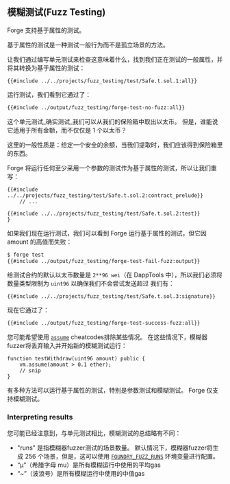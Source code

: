 ## 模糊测试(Fuzz Testing)

Forge 支持基于属性的测试。

基于属性的测试是一种测试一般行为而不是孤立场景的方法。

让我们通过编写单元测试来检查这意味着什么，找到我们正在测试的一般属性，并将其转换为基于属性的测试：

```solidity
{{#include ../../projects/fuzz_testing/test/Safe.t.sol.1:all}}
```

运行测试，我们看到它通过了：

```sh
{{#include ../output/fuzz_testing/forge-test-no-fuzz:all}}
```

这个单元测试_确实测试_我们可以从我们的保险箱中取出以太币。 但是，谁能说它适用于所有金额，而不仅仅是 1 个以太币？

这里的一般性质是：给定一个安全的余额，当我们提取时，我们应该得到保险箱里的东西。

Forge 将运行任何至少采用一个参数的测试作为基于属性的测试，所以让我们重写：

```solidity
{{#include ../../projects/fuzz_testing/test/Safe.t.sol.2:contract_prelude}}
    // ...

{{#include ../../projects/fuzz_testing/test/Safe.t.sol.2:test}}
}
```

如果我们现在运行测试，我们可以看到 Forge 运行基于属性的测试，但它因 amount 的高值而失败：

```sh
$ forge test
{{#include ../output/fuzz_testing/forge-test-fail-fuzz:output}}
```

给测试合约的默认以太币数量是 `2**96 wei`（在 DappTools 中），所以我们必须将数量类型限制为 `uint96` 以确保我们不会尝试发送超过 我们有：

```solidity
{{#include ../../projects/fuzz_testing/test/Safe.t.sol.3:signature}}
```

现在它通过了：

```sh
{{#include ../output/fuzz_testing/forge-test-success-fuzz:all}}
```

您可能希望使用 [`assume`](../cheatcodes/assume.md) cheatcodes排除某些情况。 在这些情况下，模糊器fuzzer将丢弃输入并开始新的模糊测试运行：

```solidity
function testWithdraw(uint96 amount) public {
    vm.assume(amount > 0.1 ether);
    // snip
}
```

有多种方法可以运行基于属性的测试，特别是参数测试和模糊测试。 Forge 仅支持模糊测试。

### Interpreting results

您可能已经注意到，与单元测试相比，模糊测试的总结略有不同：

- "runs" 是指模糊器fuzzer测试的场景数量。 默认情况下，模糊器fuzzer将生成 256 个场景，但是，这可以使用 [`FOUNDRY_FUZZ_RUNS`](../reference/config/testing.md#runs) 环境变量进行配置。
- “μ”（希腊字母 mu）是所有模糊运行中使用的平均gas
- “~”（波浪号）是所有模糊运行中使用的中值gas